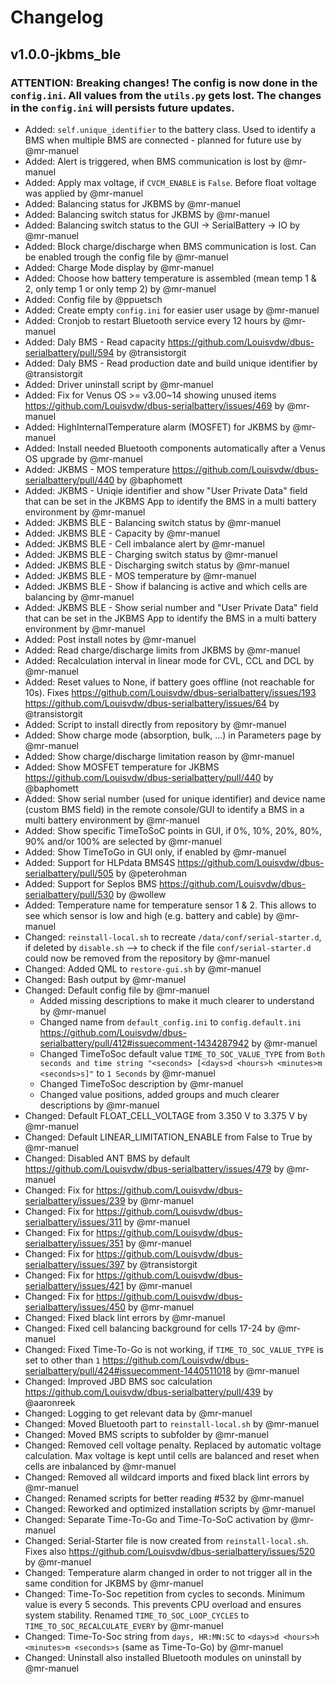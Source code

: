 # Changelog

## v1.0.0-jkbms_ble

### ATTENTION: Breaking changes! The config is now done in the `config.ini`. All values from the `utils.py` gets lost. The changes in the `config.ini` will persists future updates.

* Added: `self.unique_identifier` to the battery class. Used to identify a BMS when multiple BMS are connected - planned for future use by @mr-manuel
* Added: Alert is triggered, when BMS communication is lost by @mr-manuel
* Added: Apply max voltage, if `CVCM_ENABLE` is `False`. Before float voltage was applied by @mr-manuel
* Added: Balancing status for JKBMS by @mr-manuel
* Added: Balancing switch status for JKBMS by @mr-manuel
* Added: Balancing switch status to the GUI -> SerialBattery -> IO by @mr-manuel
* Added: Block charge/discharge when BMS communication is lost. Can be enabled trough the config file by @mr-manuel
* Added: Charge Mode display by @mr-manuel
* Added: Choose how battery temperature is assembled (mean temp 1 & 2, only temp 1 or only temp 2) by @mr-manuel
* Added: Config file by @ppuetsch
* Added: Create empty `config.ini` for easier user usage by @mr-manuel
* Added: Cronjob to restart Bluetooth service every 12 hours by @mr-manuel
* Added: Daly BMS - Read capacity https://github.com/Louisvdw/dbus-serialbattery/pull/594 by @transistorgit
* Added: Daly BMS - Read production date and build unique identifier by @transistorgit
* Added: Driver uninstall script by @mr-manuel
* Added: Fix for Venus OS >= v3.00~14 showing unused items https://github.com/Louisvdw/dbus-serialbattery/issues/469 by @mr-manuel
* Added: HighInternalTemperature alarm (MOSFET) for JKBMS by @mr-manuel
* Added: Install needed Bluetooth components automatically after a Venus OS upgrade by @mr-manuel
* Added: JKBMS - MOS temperature https://github.com/Louisvdw/dbus-serialbattery/pull/440 by @baphomett
* Added: JKBMS - Uniqie identifier and show "User Private Data" field that can be set in the JKBMS App to identify the BMS in a multi battery environment by @mr-manuel
* Added: JKBMS BLE - Balancing switch status by @mr-manuel
* Added: JKBMS BLE - Capacity by @mr-manuel
* Added: JKBMS BLE - Cell imbalance alert by @mr-manuel
* Added: JKBMS BLE - Charging switch status by @mr-manuel
* Added: JKBMS BLE - Discharging switch status by @mr-manuel
* Added: JKBMS BLE - MOS temperature by @mr-manuel
* Added: JKBMS BLE - Show if balancing is active and which cells are balancing by @mr-manuel
* Added: JKBMS BLE - Show serial number and "User Private Data" field that can be set in the JKBMS App to identify the BMS in a multi battery environment by @mr-manuel
* Added: Post install notes by @mr-manuel
* Added: Read charge/discharge limits from JKBMS by @mr-manuel
* Added: Recalculation interval in linear mode for CVL, CCL and DCL by @mr-manuel
* Added: Reset values to None, if battery goes offline (not reachable for 10s). Fixes https://github.com/Louisvdw/dbus-serialbattery/issues/193 https://github.com/Louisvdw/dbus-serialbattery/issues/64 by @transistorgit
* Added: Script to install directly from repository by @mr-manuel
* Added: Show charge mode (absorption, bulk, ...) in Parameters page by @mr-manuel
* Added: Show charge/discharge limitation reason by @mr-manuel
* Added: Show MOSFET temperature for JKBMS https://github.com/Louisvdw/dbus-serialbattery/pull/440 by @baphomett
* Added: Show serial number (used for unique identifier) and device name (custom BMS field) in the remote console/GUI to identify a BMS in a multi battery environment by @mr-manuel
* Added: Show specific TimeToSoC points in GUI, if 0%, 10%, 20%, 80%, 90% and/or 100% are selected by @mr-manuel
* Added: Show TimeToGo in GUI only, if enabled by @mr-manuel
* Added: Support for HLPdata BMS4S https://github.com/Louisvdw/dbus-serialbattery/pull/505 by @peterohman
* Added: Support for Seplos BMS https://github.com/Louisvdw/dbus-serialbattery/pull/530 by @wollew
* Added: Temperature name for temperature sensor 1 & 2. This allows to see which sensor is low and high (e.g. battery and cable) by @mr-manuel
* Changed: `reinstall-local.sh` to recreate `/data/conf/serial-starter.d`, if deleted by `disable.sh` --> to check if the file `conf/serial-starter.d` could now be removed from the repository by @mr-manuel
* Changed: Added QML to `restore-gui.sh` by @mr-manuel
* Changed: Bash output by @mr-manuel
* Changed: Default config file by @mr-manuel
  * Added missing descriptions to make it much clearer to understand by @mr-manuel
  * Changed name from `default_config.ini` to `config.default.ini` https://github.com/Louisvdw/dbus-serialbattery/pull/412#issuecomment-1434287942 by @mr-manuel
  * Changed TimeToSoc default value `TIME_TO_SOC_VALUE_TYPE` from `Both seconds and time string "<seconds> [<days>d <hours>h <minutes>m <seconds>s]"` to `1 Seconds` by @mr-manuel
  * Changed TimeToSoc description by @mr-manuel
  * Changed value positions, added groups and much clearer descriptions by @mr-manuel
* Changed: Default FLOAT_CELL_VOLTAGE from 3.350 V to 3.375 V by @mr-manuel
* Changed: Default LINEAR_LIMITATION_ENABLE from False to True by @mr-manuel
* Changed: Disabled ANT BMS by default https://github.com/Louisvdw/dbus-serialbattery/issues/479 by @mr-manuel
* Changed: Fix for https://github.com/Louisvdw/dbus-serialbattery/issues/239 by @mr-manuel
* Changed: Fix for https://github.com/Louisvdw/dbus-serialbattery/issues/311 by @mr-manuel
* Changed: Fix for https://github.com/Louisvdw/dbus-serialbattery/issues/351 by @mr-manuel
* Changed: Fix for https://github.com/Louisvdw/dbus-serialbattery/issues/397 by @transistorgit
* Changed: Fix for https://github.com/Louisvdw/dbus-serialbattery/issues/421 by @mr-manuel
* Changed: Fix for https://github.com/Louisvdw/dbus-serialbattery/issues/450 by @mr-manuel
* Changed: Fixed black lint errors by @mr-manuel
* Changed: Fixed cell balancing background for cells 17-24 by @mr-manuel
* Changed: Fixed Time-To-Go is not working, if `TIME_TO_SOC_VALUE_TYPE` is set to other than `1` https://github.com/Louisvdw/dbus-serialbattery/pull/424#issuecomment-1440511018 by @mr-manuel
* Changed: Improved JBD BMS soc calculation https://github.com/Louisvdw/dbus-serialbattery/pull/439 by @aaronreek
* Changed: Logging to get relevant data by @mr-manuel
* Changed: Moved Bluetooth part to `reinstall-local.sh` by @mr-manuel
* Changed: Moved BMS scripts to subfolder by @mr-manuel
* Changed: Removed cell voltage penalty. Replaced by automatic voltage calculation. Max voltage is kept until cells are balanced and reset when cells are inbalanced by @mr-manuel
* Changed: Removed all wildcard imports and fixed black lint errors by @mr-manuel
* Changed: Renamed scripts for better reading #532 by @mr-manuel
* Changed: Reworked and optimized installation scripts by @mr-manuel
* Changed: Separate Time-To-Go and Time-To-SoC activation by @mr-manuel
* Changed: Serial-Starter file is now created from `reinstall-local.sh`. Fixes also https://github.com/Louisvdw/dbus-serialbattery/issues/520 by @mr-manuel
* Changed: Temperature alarm changed in order to not trigger all in the same condition for JKBMS by @mr-manuel
* Changed: Time-To-Soc repetition from cycles to seconds. Minimum value is every 5 seconds. This prevents CPU overload and ensures system stability. Renamed `TIME_TO_SOC_LOOP_CYCLES` to `TIME_TO_SOC_RECALCULATE_EVERY` by @mr-manuel
* Changed: Time-To-Soc string from `days, HR:MN:SC` to `<days>d <hours>h <minutes>m <seconds>s` (same as Time-To-Go) by @mr-manuel
* Changed: Uninstall also installed Bluetooth modules on uninstall by @mr-manuel
